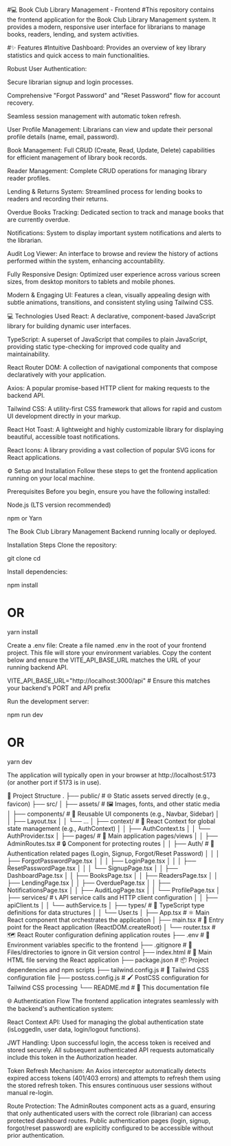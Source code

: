 #💻 Book Club Library Management - Frontend
#This repository contains the frontend application for the Book Club Library Management system. It provides a modern, responsive user interface for librarians to manage books, readers, lending, and system activities.

#✨ Features
#Intuitive Dashboard: Provides an overview of key library statistics and quick access to main functionalities.

Robust User Authentication:

Secure librarian signup and login processes.

Comprehensive "Forgot Password" and "Reset Password" flow for account recovery.

Seamless session management with automatic token refresh.

User Profile Management: Librarians can view and update their personal profile details (name, email, password).

Book Management: Full CRUD (Create, Read, Update, Delete) capabilities for efficient management of library book records.

Reader Management: Complete CRUD operations for managing library reader profiles.

Lending & Returns System: Streamlined process for lending books to readers and recording their returns.

Overdue Books Tracking: Dedicated section to track and manage books that are currently overdue.

Notifications: System to display important system notifications and alerts to the librarian.

Audit Log Viewer: An interface to browse and review the history of actions performed within the system, enhancing accountability.

Fully Responsive Design: Optimized user experience across various screen sizes, from desktop monitors to tablets and mobile phones.

Modern & Engaging UI: Features a clean, visually appealing design with subtle animations, transitions, and consistent styling using Tailwind CSS.

💻 Technologies Used
React: A declarative, component-based JavaScript library for building dynamic user interfaces.

TypeScript: A superset of JavaScript that compiles to plain JavaScript, providing static type-checking for improved code quality and maintainability.

React Router DOM: A collection of navigational components that compose declaratively with your application.

Axios: A popular promise-based HTTP client for making requests to the backend API.

Tailwind CSS: A utility-first CSS framework that allows for rapid and custom UI development directly in your markup.

React Hot Toast: A lightweight and highly customizable library for displaying beautiful, accessible toast notifications.

React Icons: A library providing a vast collection of popular SVG icons for React applications.

⚙️ Setup and Installation
Follow these steps to get the frontend application running on your local machine.

Prerequisites
Before you begin, ensure you have the following installed:

Node.js (LTS version recommended)

npm or Yarn

The Book Club Library Management Backend running locally or deployed.

Installation Steps
Clone the repository:

git clone <your-frontend-repo-url>
cd <your-frontend-repo-directory>

Install dependencies:

npm install
# OR
yarn install

Create a .env file:
Create a file named .env in the root of your frontend project. This file will store your environment variables. Copy the content below and ensure the VITE_API_BASE_URL matches the URL of your running backend API.

VITE_API_BASE_URL="http://localhost:3000/api" # Ensure this matches your backend's PORT and API prefix

Run the development server:

npm run dev
# OR
yarn dev

The application will typically open in your browser at http://localhost:5173 (or another port if 5173 is in use).

📂 Project Structure
.
├── public/                 # 🌐 Static assets served directly (e.g., favicon)
├── src/
│   ├── assets/             # 🖼️ Images, fonts, and other static media
│   ├── components/         # 🧩 Reusable UI components (e.g., Navbar, Sidebar)
│   │   ├── Layout.tsx
│   │   └── ...
│   ├── context/            # 🔄 React Context for global state management (e.g., AuthContext)
│   │   ├── AuthContext.ts
│   │   └── AuthProvider.tsx
│   ├── pages/              # 📄 Main application pages/views
│   │   ├── AdminRoutes.tsx # 🔒 Component for protecting routes
│   │   ├── Auth/           # 🔑 Authentication related pages (Login, Signup, Forgot/Reset Password)
│   │   │   ├── ForgotPasswordPage.tsx
│   │   │   ├── LoginPage.tsx
│   │   │   ├── ResetPasswordPage.tsx
│   │   │   └── SignupPage.tsx
│   │   ├── DashboardPage.tsx
│   │   ├── BooksPage.tsx
│   │   ├── ReadersPage.tsx
│   │   ├── LendingPage.tsx
│   │   ├── OverduePage.tsx
│   │   ├── NotificationsPage.tsx
│   │   ├── AuditLogPage.tsx
│   │   └── ProfilePage.tsx
│   ├── services/           # 📞 API service calls and HTTP client configuration
│   │   ├── apiClient.ts
│   │   └── authService.ts
│   ├── types/              # 📝 TypeScript type definitions for data structures
│   │   └── User.ts
│   ├── App.tsx             # ⚛️ Main React component that orchestrates the application
│   ├── main.tsx            # 🚀 Entry point for the React application (ReactDOM.createRoot)
│   └── router.tsx          # 🗺️ React Router configuration defining application routes
├── .env                    # 🔑 Environment variables specific to the frontend
├── .gitignore              # 🚫 Files/directories to ignore in Git version control
├── index.html              # 📄 Main HTML file serving the React application
├── package.json            # 📦 Project dependencies and npm scripts
├── tailwind.config.js      # 🎨 Tailwind CSS configuration file
├── postcss.config.js       # 🖌️ PostCSS configuration for Tailwind CSS processing
└── README.md               # 📄 This documentation file

🌐 Authentication Flow
The frontend application integrates seamlessly with the backend's authentication system:

React Context API: Used for managing the global authentication state (isLoggedIn, user data, login/logout functions).

JWT Handling: Upon successful login, the access token is received and stored securely. All subsequent authenticated API requests automatically include this token in the Authorization header.

Token Refresh Mechanism: An Axios interceptor automatically detects expired access tokens (401/403 errors) and attempts to refresh them using the stored refresh token. This ensures continuous user sessions without manual re-login.

Route Protection: The AdminRoutes component acts as a guard, ensuring that only authenticated users with the correct role (librarian) can access protected dashboard routes. Public authentication pages (login, signup, forgot/reset password) are explicitly configured to be accessible without prior authentication.
